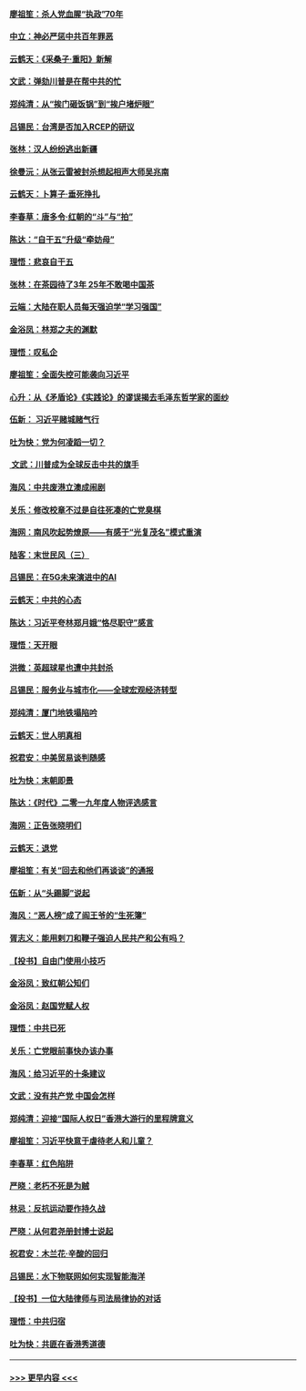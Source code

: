 #### [廖祖笙：杀人党血腥“执政”70年](../pages/nsc993/n11745144.md?t=12260401) 
#### [中立：神必严惩中共百年罪恶](../pages/nsc993/n11744970.md?t=12260401) 
#### [云鹤天：《采桑子‧重阳》新解](../pages/nsc993/n11744948.md?t=12260401) 
#### [文武：弹劾川普是在帮中共的忙](../pages/nsc993/n11744758.md?t=12260401) 
#### [郑纯清：从“挨门砸饭锅”到“挨户堵炉眼”](../pages/nsc993/n11744745.md?t=12260401) 
#### [吕锡民：台湾是否加入RCEP的研议](../pages/nsc993/n11744701.md?t=12260401) 
#### [张林：汉人纷纷逃出新疆](../pages/nsc993/n11743530.md?t=12260401) 
#### [徐曼沅：从张云雷被封杀想起相声大师吴兆南](../pages/nsc993/n11741816.md?t=12260401) 
#### [云鹤天：卜算子‧垂死挣扎](../pages/nsc993/n11739956.md?t=12260401) 
#### [李春草：唐多令‧红朝的“斗”与“拍”](../pages/nsc993/n11739830.md?t=12260401) 
#### [陈达：“自干五”升级“牵妨母”](../pages/nsc993/n11739724.md?t=12260401) 
#### [理悟：悲哀自干五](../pages/nsc993/n11739547.md?t=12260401) 
#### [张林：在茶园待了3年 25年不敢喝中国茶](../pages/nsc993/n11739240.md?t=12260401) 
#### [云端：大陆在职人员每天强迫学“学习强国”](../pages/nsc993/n11738735.md?t=12260401) 
#### [金浴凤：林郑之夫的渊默](../pages/nsc993/n11737735.md?t=12260401) 
#### [理悟：叹私企](../pages/nsc993/n11737715.md?t=12260401) 
#### [廖祖笙：全面失控可能袭向习近平](../pages/nsc993/n11737704.md?t=12260401) 
#### [心升：从《矛盾论》《实践论》的谬误揭去毛泽东哲学家的面纱](../pages/nsc993/n11736962.md?t=12260401) 
#### [伍新： 习近平赌城赌气行](../pages/nsc993/n11736929.md?t=12260401) 
#### [吐为快：党为何凌蹈一切？](../pages/nsc993/n11736915.md?t=12260401) 
#### [ 文武：川普成为全球反击中共的旗手](../pages/nsc993/n11736882.md?t=12260401) 
#### [海风：中共废港立澳成闹剧](../pages/nsc993/n11735857.md?t=12260401) 
#### [关乐：修改校章不过是自往死凑的亡党臭棋](../pages/nsc993/n11735097.md?t=12260401) 
#### [海网：南风吹起势燎原——有感于“光复茂名”模式重演](../pages/nsc993/n11732308.md?t=12260401) 
#### [陆客：末世民风（三）](../pages/nsc993/n11732211.md?t=12260401) 
#### [吕锡民：在5G未来演进中的AI](../pages/nsc993/n11730010.md?t=12260401) 
#### [云鹤天：中共的心态](../pages/nsc993/n11729906.md?t=12260401) 
#### [陈达：习近平夸林郑月娥“恪尽职守”感言](../pages/nsc993/n11729881.md?t=12260401) 
#### [理悟：天开眼](../pages/nsc993/n11729699.md?t=12260401) 
#### [洪微：英超球星也遭中共封杀](../pages/nsc993/n11727243.md?t=12260401) 
#### [吕锡民：服务业与城市化——全球宏观经济转型](../pages/nsc993/n11725845.md?t=12260401) 
#### [郑纯清：厦门地铁塌陷吟](../pages/nsc993/n11725813.md?t=12260401) 
#### [云鹤天：世人明真相](../pages/nsc993/n11725621.md?t=12260401) 
#### [祝君安：中美贸易谈判随感](../pages/nsc993/n11725609.md?t=12260401) 
#### [吐为快：末朝即景](../pages/nsc993/n11723365.md?t=12260401) 
#### [陈达：《时代》二零一九年度人物评选感言](../pages/nsc993/n11723337.md?t=12260401) 
#### [海网：正告张晓明们](../pages/nsc993/n11723228.md?t=12260401) 
#### [云鹤天：退党](../pages/nsc993/n11723056.md?t=12260401) 
#### [廖祖笙：有关“回去和他们再谈谈”的通报](../pages/nsc993/n11722442.md?t=12260401) 
#### [伍新：从“头踢脚”说起](../pages/nsc993/n11722429.md?t=12260401) 
#### [海风：“恶人榜”成了阎王爷的“生死簿”](../pages/nsc993/n11722272.md?t=12260401) 
#### [胥志义：能用剌刀和鞭子强迫人民共产和公有吗？](../pages/nsc993/n11720569.md?t=12260401) 
#### [【投书】自由门使用小技巧](../pages/nsc993/n11720180.md?t=12260401) 
#### [金浴凤：致红朝公知们](../pages/nsc993/n11720563.md?t=12260401) 
#### [金浴凤：赵国党赋人权](../pages/nsc993/n11720533.md?t=12260401) 
#### [理悟：中共已死](../pages/nsc993/n11720233.md?t=12260401) 
#### [关乐：亡党眼前事快办该办事](../pages/nsc993/n11719160.md?t=12260401) 
#### [海风：给习近平的十条建议](../pages/nsc993/n11717616.md?t=12260401) 
#### [文武：没有共产党 中国会怎样](../pages/nsc993/n11717584.md?t=12260401) 
#### [郑纯清：迎接“国际人权日”香港大游行的里程牌意义](../pages/nsc993/n11717417.md?t=12260401) 
#### [廖祖笙：习近平快意于虐待老人和儿童？](../pages/nsc993/n11715313.md?t=12260401) 
#### [李春草：红色陷阱](../pages/nsc993/n11715029.md?t=12260401) 
#### [严晓：老朽不死是为贼](../pages/nsc993/n11712910.md?t=12260401) 
#### [林忌：反抗运动要作持久战](../pages/nsc993/n11712623.md?t=12260401) 
#### [严晓：从何君尧册封博士说起](../pages/nsc993/n11712465.md?t=12260401) 
#### [祝君安：木兰花·辛酸的回归](../pages/nsc993/n11712381.md?t=12260401) 
#### [吕锡民：水下物联网如何实现智能海洋](../pages/nsc993/n11711158.md?t=12260401) 
#### [【投书】一位大陆律师与司法局律协的对话](../pages/nsc993/n11709675.md?t=12260401) 
#### [理悟：中共归宿](../pages/nsc993/n11710059.md?t=12260401) 
#### [吐为快：共匪在香港秀道德](../pages/nsc993/n11709979.md?t=12260401) 

----
#### [ >>> 更早内容 <<< ](../indexes/nsc993-earlier.md)

